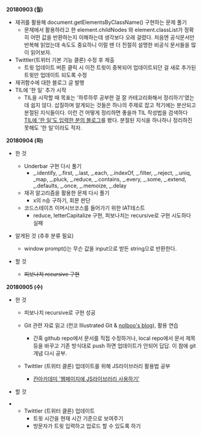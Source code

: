 __20180903 (월)__

- 재귀를 활용해 document.getElementsByClassName() 구현하는 문제 풀기
  - 문제에서 활용하라고 한 element.childNodes 와 element.classList가 정확히 어떤 값을 반환하는지 이해하는데 생각보다 오래 걸렸다. 처음엔 공식문서만 반복해 읽었는데 속도도 중요하니 이럴 땐 더 친절히 설명한 비공식 문서들을 많이 읽어보자.   
- Twittler(트위터 기본 기능 클론) 수정 후 제출
  - 트윗 업데이트 버튼 클릭 시 이전 트윗이 중복되어 업데이트되던 걸 새로 추가된 트윗만 업데이트 되도록 수정
- 재귀함수에 대한 블로그 글 발행
- TIL에 '한 일' 추가 시작 
  - TIL을 시작할 때 목표는 '하루하루 공부한 걸 잘 카테고리화해서 정리하기'였는데 쉽지 않다. 삽질하며 알게되는 것들은 하나의 주제로 잡고 적기에는 분산되고 분절된 지식들이다. 이런 건 어떻게 정리하면 좋을까 TIL 작성법을 검색하다 [TIL에 '한 일'도 입력한 분의 블로그](https://wayhome25.github.io/#til-today-i-learned)를 봤다. 분절된 지식을 하나하나 정리하진 못해도 '한 일'이라도 적자. 



__20180904 (화)__

- 한 것
  - Underbar 구현 다시 풀기
    - _.identify, _.first, _.last, _.each, _.indexOf, _.filter, _.reject, _.uniq, _map, _.pluck, _.reduce, _.contains, _.every, _.some, _.extend, _.defaults, _.once, _.memoize, _.delay
  - 재귀 알고리즘을 활용한 문제 다시 풀기
    - x의 n승 구하기, 회문 판단 
  - 코드스테이츠 이머시브코스를 들어가기 위한 IAT테스트
    - reduce, letterCapitalize 구현, 피보나치는 recursive로 구현 시도하다 실패

- 알게된 것 (추후 분류 필요)
  - window prompt()는 무슨 값을 input으로 받든 string으로 반환한다.  

- 할 것 
  - ~~피보나치 recursive 구현~~



__20180905 (수)__

- 한 것

  - 피보나치 recursive로 구현 성공

  - Git 관련 자료 읽고 (런코 Illustrated Git & [nolboo's blog](https://nolboo.kim/blog/2013/10/06/github-for-beginner/)),  활용 연습  
    - 간혹 github repo에서 문서를 직접 수정하거나, local repo에서 문서 제목 등을 바꾸고 기존 방식대로 push 하면 업데이트가 안되어 답답. 이 참에 git 개념 다시 공부.  
  - Twittler (트위터 클론) 업데이트를 위해 JS라이브러리 활용법 공부
    - [칸아카데미 '웹페이지에 JS라이브러리 사용하기'](https://ko.khanacademy.org/computing/computer-programming/html-css-js/using-js-libraries-in-your-webpage/p/using-a-js-library-slideshow-library)

- 할 것

- - Twittler (트위터 클론) 업데이트 
    - 트윗 시간을 현재 시간 기준으로 보여주기
    - 방문자가 트윗 입력하고 업로드 할 수 있도록 하기
